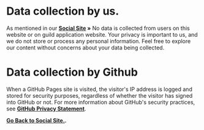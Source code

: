 # Data collection by us.

As mentioned in our **[Social Site](https://notreal003.github.io/social) »** No data is collected from users on this website or on guild application website. Your privacy is important to us, and we do not store or process any personal information. Feel free to explore our content without concerns about your data being collected.

# Data collection by Github

When a GitHub Pages site is visited, the visitor's IP address is logged and stored for security purposes, regardless of whether the visitor has signed into GitHub or not. For more information about GitHub's security practices, see **[GitHub Privacy Statement](https://docs.github.com/en/site-policy/privacy-policies/github-privacy-statement)**.

**[Go Back to Social Site.](https://notreal003.github.io/social).**
